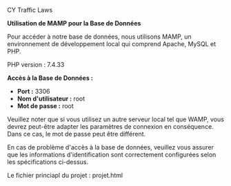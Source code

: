 CY Traffic Laws

**Utilisation de MAMP pour la Base de Données**

Pour accéder à notre base de données, nous utilisons MAMP, un environnement de développement local qui comprend Apache, MySQL et PHP.


PHP version : 7.4.33

**Accès à la Base de Données :**

- **Port :** 3306
- **Nom d'utilisateur :** root
- **Mot de passe :** root

Veuillez noter que si vous utilisez un autre serveur local tel que WAMP, vous devrez peut-être adapter les paramètres de connexion en conséquence. Dans ce cas, le mot de passe peut être différent.

En cas de problème d'accès à la base de données, veuillez vous assurer que les informations d'identification sont correctement configurées selon les spécifications ci-dessus.


Le fichier princiapl du projet : projet.html

